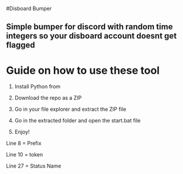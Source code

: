#Disboard Bumper  
 
## Simple bumper for discord with random time integers so your disboard account doesnt get flagged  
  
# Guide on how to use these tool     
  
1. Install Python from   
    
2. Download the repo as a ZIP    
    
3. Go in your file explorer and extract the ZIP file  
  
4. Go in the extracted folder and open the start.bat file
 
5. Enjoy!  
    
Line 8 = Prefix   
  
Line 10 = token   
  
Line 27 = Status Name    